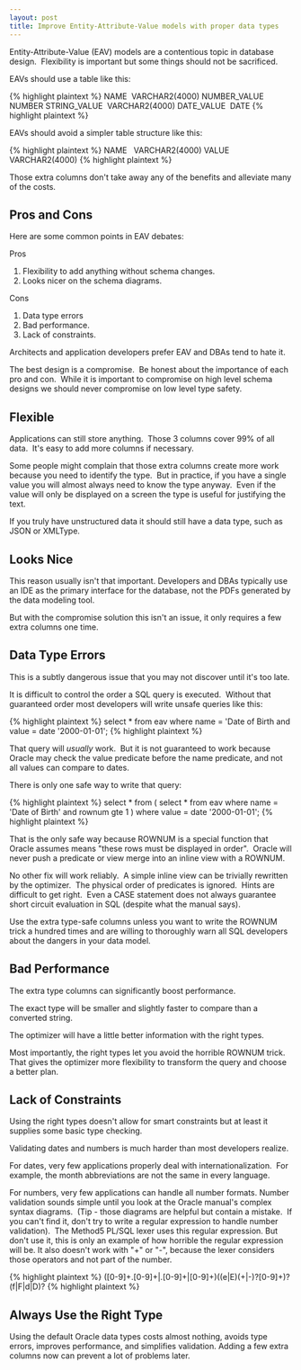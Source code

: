```yaml
---
layout: post
title: Improve Entity-Attribute-Value models with proper data types
---
```


Entity-Attribute-Value (EAV) models are a contentious topic in database design.  Flexibility is important but some things should not be sacrificed.

EAVs should use a table like this:

{% highlight plaintext %}
	NAME          VARCHAR2(4000)
	NUMBER_VALUE  NUMBER
	STRING_VALUE  VARCHAR2(4000)
	DATE_VALUE    DATE
{% highlight plaintext %}

EAVs should avoid a simpler table structure like this:

{% highlight plaintext %}
	NAME   VARCHAR2(4000)
	VALUE  VARCHAR2(4000)
{% highlight plaintext %}

Those extra columns don't take away any of the benefits and alleviate many of the costs.


Pros and Cons
-------------

Here are some common points in EAV debates:

Pros
1. Flexibility to add anything without schema changes.
2. Looks nicer on the schema diagrams.

Cons
1. Data type errors
2. Bad performance.
3. Lack of constraints.

Architects and application developers prefer EAV and DBAs tend to hate it.

The best design is a compromise.  Be honest about the importance of each pro and con.  While it is important to compromise on high level schema designs we should never compromise on low level type safety.



Flexible
--------

Applications can still store anything.  Those 3 columns cover 99% of all data.  It's easy to add more columns if necessary.

Some people might complain that those extra columns create more work because you need to identify the type.  But in practice, if you have a single value you will almost always need to know the type anyway.  Even if the value will only be displayed on a screen the type is useful for justifying the text.

If you truly have unstructured data it should still have a data type, such as JSON or XMLType.


Looks Nice
----------

This reason usually isn't that important.  Developers and DBAs typically use an IDE as the primary interface for the database, not the PDFs generated by the data modeling tool.

But with the compromise solution this isn't an issue, it only requires a few extra columns one time.


Data Type Errors
----------------

This is a subtly dangerous issue that you may not discover until it's too late.

It is difficult to control the order a SQL query is executed.  Without that guaranteed order most developers will write unsafe queries like this:

{% highlight plaintext %}
	select *
	from eav
	where name = 'Date of Birth
	and value = date '2000-01-01';
{% highlight plaintext %}

That query will *usually* work.  But it is not guaranteed to work because Oracle may check the value predicate before the name predicate, and not all values can compare to dates.

There is only one safe way to write that query:

{% highlight plaintext %}
	select *
	from
	(
		select *
		from eav
		where name = 'Date of Birth'
		and rownum gte 1
	)
	where value = date '2000-01-01';
{% highlight plaintext %}

That is the only safe way because ROWNUM is a special function that Oracle assumes means "these rows must be displayed in order".  Oracle will never push a predicate or view merge into an inline view with a ROWNUM.

No other fix will work reliably.  A simple inline view can be trivially rewritten by the optimizer.  The physical order of predicates is ignored.  Hints are difficult to get right.  Even a CASE statement does not always guarantee short circuit evaluation in SQL (despite what the manual says).

Use the extra type-safe columns unless you want to write the ROWNUM trick a hundred times and are willing to thoroughly warn all SQL developers about the dangers in your data model.


Bad Performance
---------------

The extra type columns can significantly boost performance.

The exact type will be smaller and slightly faster to compare than a converted string.

The optimizer will have a little better information with the right types.

Most importantly, the right types let you avoid the horrible ROWNUM trick.  That gives the optimizer more flexibility to transform the query and choose a better plan.


Lack of Constraints
-------------------

Using the right types doesn't allow for smart constraints but at least it supplies some basic type checking.

Validating dates and numbers is much harder than most developers realize.

For dates, very few applications properly deal with internationalization.  For example, the month abbreviations are not the same in every language.

For numbers, very few applications can handle all number formats.  Number validation sounds simple until you look at the Oracle manual's complex syntax diagrams.  (Tip - those diagrams are helpful but contain a mistake.  If you can't find it, don't try to write a regular expression to handle number validation).  The Method5 PL/SQL lexer uses this regular expression.  But don't use it, this is only an example of how horrible the regular expression will be.  It also doesn't work with "+" or "-", because the lexer considers those operators and not part of the number.

{% highlight plaintext %}
	([0-9]+\.[0-9]+|\.[0-9]+|[0-9]+)((e|E)(\+|-)?[0-9]+)?(f|F|d|D)?
{% highlight plaintext %}


Always Use the Right Type
-------------------------

Using the default Oracle data types costs almost nothing, avoids type errors, improves performance, and simplifies validation.  Adding a few extra columns now can prevent a lot of problems later.
